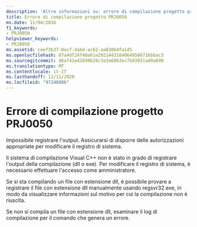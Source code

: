 ```yaml
---
description: 'Altre informazioni su: errore di compilazione progetto progetto PRJ0050'
title: Errore di compilazione progetto PRJ0050
ms.date: 11/04/2016
f1_keywords:
- PRJ0050
helpviewer_keywords:
- PRJ0050
ms.assetid: ceef3b37-0acf-4abd-ac62-aa830b4fa145
ms.openlocfilehash: 07a4df24f48a61e29214431840649566716bbac3
ms.sourcegitcommit: d6af41e42699628c3e2e6063ec7b03931a49a098
ms.translationtype: MT
ms.contentlocale: it-IT
ms.lasthandoff: 12/11/2020
ms.locfileid: "97240806"
---
```

# <a name="project-build-error-prj0050"></a>Errore di compilazione progetto PRJ0050

Impossibile registrare l'output. Assicurarsi di disporre delle autorizzazioni appropriate per modificare il registro di sistema.

Il sistema di compilazione Visual C++ non è stato in grado di registrare l'output della compilazione (dll o exe). Per modificare il registro di sistema, è necessario effettuare l'accesso come amministratore.

Se si sta compilando un file con estensione dll, è possibile provare a registrare il file con estensione dll manualmente usando regsvr32.exe, in modo da visualizzare informazioni sul motivo per cui la compilazione non è riuscita.

Se non si compila un file con estensione dll, esaminare il log di compilazione per il comando che genera un errore.
